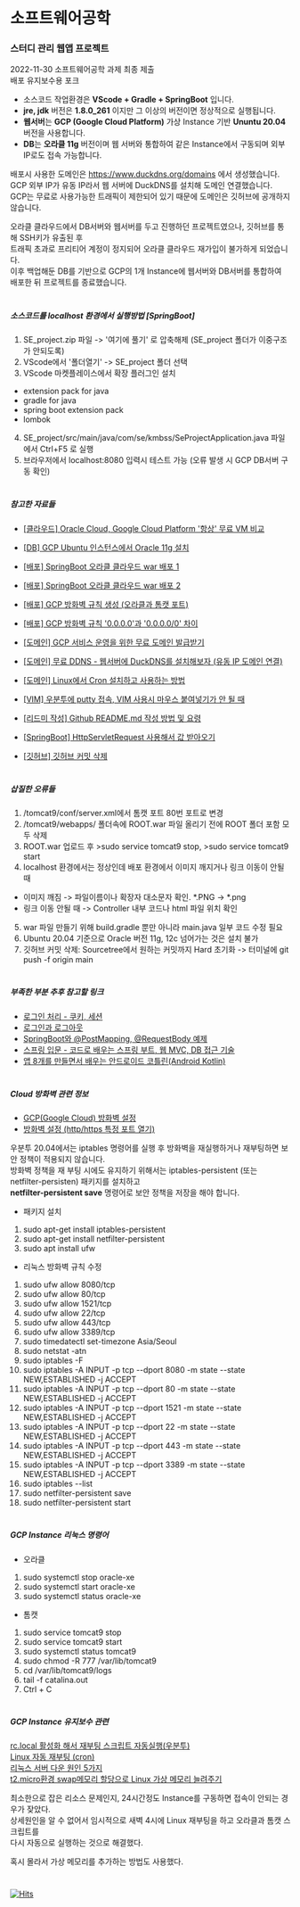 # 소프트웨어공학  
### 스터디 관리 웹앱 프로젝트  
  
2022-11-30 소프트웨어공학 과제 최종 제출  
배포 유지보수용 포크  
  
- 소스코드 작업환경은 **VScode + Gradle + SpringBoot** 입니다.  
- **jre, jdk** 버전은 **1.8.0_261** 이지만 그 이상의 버전이면 정상적으로 실행됩니다.  
- **웹서버**는 **GCP (Google Cloud Platform)** 가상 Instance 기반 **Ununtu 20.04** 버전을 사용합니다.  
- **DB**는 **오라클 11g** 버전이며 웹 서버와 통합하여 같은 Instance에서 구동되며 외부 IP로도 접속 가능합니다.  
  
  
배포시 사용한 도메인은 https://www.duckdns.org/domains 에서 생성했습니다.  
GCP 외부 IP가 유동 IP라서 웹 서버에 DuckDNS를 설치해 도메인 연결했습니다.  
GCP는 무료로 사용가능한 트래픽이 제한되어 있기 때문에 도메인은 깃허브에 공개하지 않습니다.  
  
  
오라클 클라우드에서 DB서버와 웹서버를 두고 진행하던 프로젝트였으나, 깃허브를 통해 SSH키가 유출된 후  
트래픽 초과로 프리티어 계정이 정지되어 오라클 클라우드 재가입이 불가하게 되었습니다.  
이후 백업해둔 DB를 기반으로 GCP의 1개 Instance에 웹서버와 DB서버를 통합하여 배포한 뒤 프로젝트를 종료했습니다.  
  
#  
##### 소스코드를 localhost 환경에서 실행방법 [SpringBoot]  
1. SE_project.zip 파일 -> '여기에 풀기' 로 압축해제 (SE_project 폴더가 이중구조가 안되도록)  
2. VScode에서 '폴더열기' -> SE_project 폴더 선택  
3. VScode 마켓플레이스에서 확장 플러그인 설치  
- extension pack for java  
- gradle for java  
- spring boot extension pack  
- lombok  
4. SE_project/src/main/java/com/se/kmbss/SeProjectApplication.java 파일에서 Ctrl+F5 로 실행  
5. 브라우저에서 localhost:8080 입력시 테스트 가능 (오류 발생 시 GCP DB서버 구동 확인)  
  
#  
##### 참고한 자료들  
- [[클라우드] Oracle Cloud, Google Cloud Platform '항상' 무료 VM 비교](https://www.clien.net/service/board/lecture/15394952)  

- [[DB] GCP Ubuntu 인스턴스에서 Oracle 11g 설치](https://co-deok.tistory.com/70)  

- [[배포] SpringBoot 오라클 클라우드 war 배포 1](https://velog.io/@away0419/spring-boot오라클-클라우드-war-배포-1.클라우드-가입-및-인스턴스-생성)  
- [[배포] SpringBoot 오라클 클라우드 war 배포 2](https://uragil-jay.tistory.com/32)  
- [[배포] GCP 방화벽 규칙 생성 (오라클과 톰캣 포트)](https://gusrb.tistory.com/50)  
- [[배포] GCP 방화벽 규칙 '0.0.0.0'과 '0.0.0.0/0' 차이](https://willbesoon.tistory.com/78)  

- [[도메인] GCP 서비스 운영을 위한 무료 도메인 발급받기](https://blog.dalso.org/google-cloud-platform-2/nas-project/8678)  
- [[도메인] 무료 DDNS - 웹서버에 DuckDNS를 설치해보자 (유동 IP 도메인 연결)](https://jimnong.tistory.com/788)  
- [[도메인] Linux에서 Cron 설치하고 사용하는 방법](https://webisfree.com/2020-07-02/linux에서-cron을-사용하는-방법-작업-스케쥴-등록하기)  

- [[VIM] 우분투에 putty 접속, VIM 사용시 마우스 붙여넣기가 안 될 때](https://vlee.kr/1144)  

- [[리드미 작성] Github README.md 작성 방법 및 요령](https://lsh424.tistory.com/37)  

- [[SpringBoot] HttpServletRequest 사용해서 값 받아오기](https://hongku.tistory.com/118)  

- [[깃허브] 깃허브 커밋 삭제](https://0urtrees.tistory.com/44)  
  
#
##### 삽질한 오류들  
1. /tomcat9/conf/server.xml에서 톰캣 포트 80번 포트로 변경  
2. /tomcat9/webapps/ 폴더속에 ROOT.war 파일 올리기 전에 ROOT 폴더 포함 모두 삭제  
3. ROOT.war 업로드 후 >sudo service tomcat9 stop, >sudo service tomcat9 start  
4. localhost 환경에서는 정상인데 배포 환경에서 이미지 깨지거나 링크 이동이 안될 때  
- 이미지 깨짐 -> 파일이름이나 확장자 대소문자 확인. *.PNG -> *.png  
- 링크 이동 안될 때 -> Controller 내부 코드나 html 파일 위치 확인  
5. war 파일 만들기 위해 build.gradle 뿐만 아니라 main.java 일부 코드 수정 필요  
6. Ubuntu 20.04 기준으로 Oracle 버전 11g, 12c 넘어가는 것은 설치 불가  
7. 깃허브 커밋 삭제: Sourcetree에서 원하는 커밋까지 Hard 초기화 -> 터미널에 git push -f origin main
  
#  
##### 부족한 부분 추후 참고할 링크  
- [로그인 처리 - 쿠키, 세션](https://velog.io/@sorzzzzy/Spring-Boot5-6.-로그인-처리1-쿠키-세션)  
- [로그인과 로그아웃](https://wikidocs.net/162255)  
- [SpringBoot와 @PostMapping, @RequestBody 예제](https://memostack.tistory.com/162)  
- [스프링 입문 - 코드로 배우는 스프링 부트, 웹 MVC, DB 접근 기술](https://inf.run/Hm59)  
- [앱 8개를 만들면서 배우는 안드로이드 코틀린(Android Kotlin)](https://inf.run/LLn8)  
  
#   
##### Cloud 방화벽 관련 정보  
- [GCP(Google Cloud) 방화벽 설정](https://kibua20.tistory.com/96)  
- [방화벽 설정 (http/https 특정 포트 열기)](https://kibua20.tistory.com/124)  
  
우분투 20.04에서는 iptables 명령어를 실행 후 방화벽을 재실행하거나 재부팅하면 보안 정책이 적용되지 않습니다.  
방화벽 정책을 재 부팅 시에도 유지하기 위해서는 iptables-persistent (또는 netfilter-persisten) 패키지를 설치하고  
**netfilter-persistent save** 명령어로 보안 정책을 저장을 해야 합니다.  
  
- 패키지 설치  
1. sudo apt-get install iptables-persistent  
2. sudo apt-get install netfilter-persistent  
3. sudo apt install ufw  
  
- 리눅스 방화벽 규칙 수정  
1. sudo ufw allow 8080/tcp  
2. sudo ufw allow 80/tcp  
3. sudo ufw allow 1521/tcp  
4. sudo ufw allow 22/tcp  
5. sudo ufw allow 443/tcp  
6. sudo ufw allow 3389/tcp  
7. sudo timedatectl set-timezone Asia/Seoul  
8. sudo netstat -atn  
9. sudo iptables -F  
10. sudo iptables -A INPUT -p tcp --dport 8080 -m state --state NEW,ESTABLISHED -j ACCEPT  
11. sudo iptables -A INPUT -p tcp --dport 80 -m state --state NEW,ESTABLISHED -j ACCEPT  
12. sudo iptables -A INPUT -p tcp --dport 1521 -m state --state NEW,ESTABLISHED -j ACCEPT  
13. sudo iptables -A INPUT -p tcp --dport 22 -m state --state NEW,ESTABLISHED -j ACCEPT  
14. sudo iptables -A INPUT -p tcp --dport 443 -m state --state NEW,ESTABLISHED -j ACCEPT  
15. sudo iptables -A INPUT -p tcp --dport 3389 -m state --state NEW,ESTABLISHED -j ACCEPT  
16. sudo iptables --list
17. sudo netfilter-persistent save  
18. sudo netfilter-persistent start  
  
#  
##### GCP Instance 리눅스 명령어
- 오라클  
1. sudo systemctl stop oracle-xe  
2. sudo systemctl start oracle-xe  
3. sudo systemctl status oracle-xe  
  
- 톰캣     
1. sudo service tomcat9 stop  
2. sudo service tomcat9 start  
3. sudo systemctl status tomcat9  
4. sudo chmod -R 777 /var/lib/tomcat9  
5. cd /var/lib/tomcat9/logs  
6. tail -f catalina.out  
7. Ctrl + C  
  
#  
##### GCP Instance  유지보수 관련  
[rc.local 활성화 해서 재부팅 스크립트 자동실행(우분투)](https://hoing.io/archives/16180)  
[Linux 자동 재부팅 (cron)](https://chilbaek.tistory.com/108)  
[리눅스 서버 다운 원인 5가지](https://blog.naver.com/erm00/220570757883)  
[t2.micro환경 swap메모리 할당으로 Linux 가상 메모리 늘려주기](https://www.zinnunkebi.com/aws-t2-micro-swap-allocate)  
  
최소한으로 잡은 리소스 문제인지, 24시간정도 Instance를 구동하면 접속이 안되는 경우가 잦았다.  
상세원인을 알 수 없어서 임시적으로 새벽 4시에 Linux 재부팅을 하고 오라클과 톰캣 스크립트를  
다시 자동으로 실행하는 것으로 해결했다.  
  
혹시 몰라서 가상 메모리를 추가하는 방법도 사용했다.  
  
#  
[![Hits](https://hits.seeyoufarm.com/api/count/incr/badge.svg?url=https%3A%2F%2Fgithub.com%2Fjihune%2FSE_project&count_bg=%2379C83D&title_bg=%23555555&icon=&icon_color=%23E7E7E7&title=hits&edge_flat=false)](https://hits.seeyoufarm.com)
